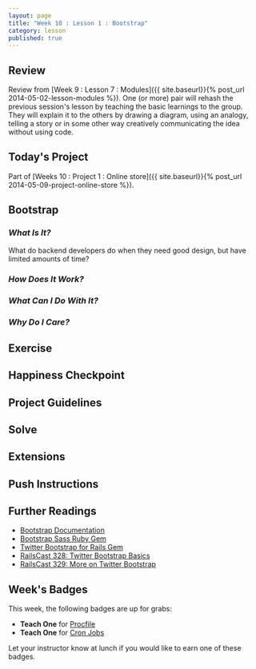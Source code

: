 ```yaml
---
layout: page
title: "Week 10 : Lesson 1 : Bootstrap"
category: lesson
published: true
---
```


## Review

Review from [Week 9 : Lesson 7 : Modules]({{ site.baseurl}}{% post_url 2014-05-02-lesson-modules %}).  One (or more) pair will rehash the previous session's lesson by teaching the basic learnings to the group.  They will explain it to the others by drawing a diagram, using an analogy, telling a story or in some other way creatively communicating the idea without using code.

## Today's Project

Part of [Weeks 10 : Project 1 : Online store]({{ site.baseurl}}{% post_url 2014-05-09-project-online-store %}).

## Bootstrap

### _What Is It?_

What do backend developers do when they need good design, but have limited amounts of time?

### _How Does It Work?_

### _What Can I Do With It?_

### _Why Do I Care?_

## Exercise

## Happiness Checkpoint

## Project Guidelines

## Solve

## Extensions

## Push Instructions

## Further Readings

* [Bootstrap Documentation](http://getbootstrap.com/)
* [Bootstrap Sass Ruby Gem](https://github.com/twbs/bootstrap-sass)
* [Twitter Bootstrap for Rails Gem](https://github.com/seyhunak/twitter-bootstrap-rails)
* [RailsCast 328: Twitter Bootstrap Basics](http://railscasts.com/episodes/328-twitter-bootstrap-basics)
* [RailsCast 329: More on Twitter Bootstrap](http://railscasts.com/episodes/329-more-on-twitter-bootstrap)

## Week's Badges

This week, the following badges are up for grabs:

* **Teach One** for [Procfile](http://realtschoegl.github.io/devchamps/mini-lesson/2014/01/01/mini-procfile.html) 
* **Teach One** for [Cron Jobs](http://realtschoegl.github.io/devchamps/mini-lesson/2014/01/01/mini-cron-job.html)

Let your instructor know at lunch if you would like to earn one of these badges.